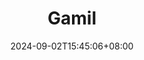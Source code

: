---
title: "Gamil"
date: 2024-09-02T15:45:06+08:00
draft: false

link: "https://workspace.google.com/intl/zh-CN/gmail/#inbox"
categories: ["邮箱服务"]
description: Gmail


rating: 4.5
---